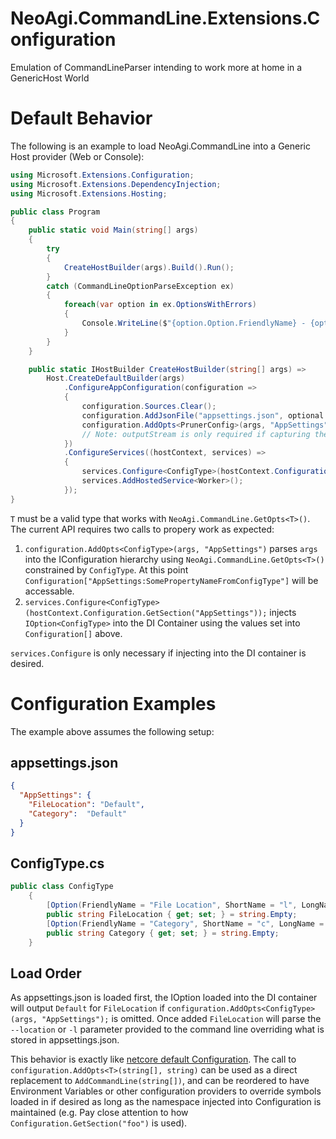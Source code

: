 NeoAgi.CommandLine.Extensions.Configuration
===========================================

Emulation of CommandLineParser intending to work more at home in a GenericHost World

Default Behavior
===============

The following is an example to load NeoAgi.CommandLine into a Generic Host provider (Web or Console):

```csharp
using Microsoft.Extensions.Configuration;
using Microsoft.Extensions.DependencyInjection;
using Microsoft.Extensions.Hosting;

public class Program
{
    public static void Main(string[] args)
    {
        try
        {
            CreateHostBuilder(args).Build().Run();
        }
        catch (CommandLineOptionParseException ex)
        {
            foreach(var option in ex.OptionsWithErrors)
            {
                Console.WriteLine($"{option.Option.FriendlyName} - {option.Reason.ToString()}");
            }
        }
    }

    public static IHostBuilder CreateHostBuilder(string[] args) =>
        Host.CreateDefaultBuilder(args)
            .ConfigureAppConfiguration(configuration =>
            {
                configuration.Sources.Clear();
                configuration.AddJsonFile("appsettings.json", optional: false);
                configuration.AddOpts<PrunerConfig>(args, "AppSettings", outputStream: Console.Out);
                // Note: outputStream is only required if capturing the output of the parser is desired
            })
            .ConfigureServices((hostContext, services) =>
            {
                services.Configure<ConfigType>(hostContext.Configuration.GetSection("AppSettings"));
                services.AddHostedService<Worker>();
            });
}
```

`T` must be a valid type that works with `NeoAgi.CommandLine.GetOpts<T>()`.  The current API requires two calls to propery work as expected:

1. `configuration.AddOpts<ConfigType>(args, "AppSettings")` parses `args` into the IConfiguration hierarchy using `NeoAgi.CommandLine.GetOpts<T>()` constrained by `ConfigType`.  At this point `Configuration["AppSettings:SomePropertyNameFromConfigType"]` will be accessable.
1. `services.Configure<ConfigType>(hostContext.Configuration.GetSection("AppSettings"));` injects `IOption<ConfigType>` into the DI Container using the values set into `Configuration[]` above.  

`services.Configure` is only necessary if injecting into the DI container is desired.

Configuration Examples
==============

The example above assumes the following setup:

appsettings.json
-----------------

```json
{
  "AppSettings": {
    "FileLocation": "Default",
    "Category":  "Default"
  }
}
```

ConfigType.cs
--------------

```csharp
public class ConfigType
    {
        [Option(FriendlyName = "File Location", ShortName = "l", LongName = "location", Description = "Path of the File to Parse", Required = true)]
        public string FileLocation { get; set; } = string.Empty;
        [Option(FriendlyName = "Category", ShortName = "c", LongName = "category", Description = "Name of the Category", Required = false)]
        public string Category { get; set; } = string.Empty;
    }
```

Load Order
-----------

As appsettings.json is loaded first, the IOption<ConfigType> loaded into the DI container will output `Default` for `FileLocation` if `configuration.AddOpts<ConfigType>(args, "AppSettings");` is omitted.  Once added `FileLocation` will parse the `--location` or `-l` parameter provided to the command line overriding what is stored in appsettings.json.  

This behavior is exactly like [netcore default Configuration](https://docs.microsoft.com/en-us/aspnet/core/fundamentals/configuration/?view=aspnetcore-5.0#default-configuration-1).  The call to `configuration.AddOpts<T>(string[], string)` can be used as a direct replacement to `AddCommandLine(string[])`, and can be reordered to have Environment Variables or other configuration providers to override symbols loaded in if desired as long as the namespace injected into Configuration is maintained (e.g. Pay close attention to how `Configuration.GetSection("foo")` is used).